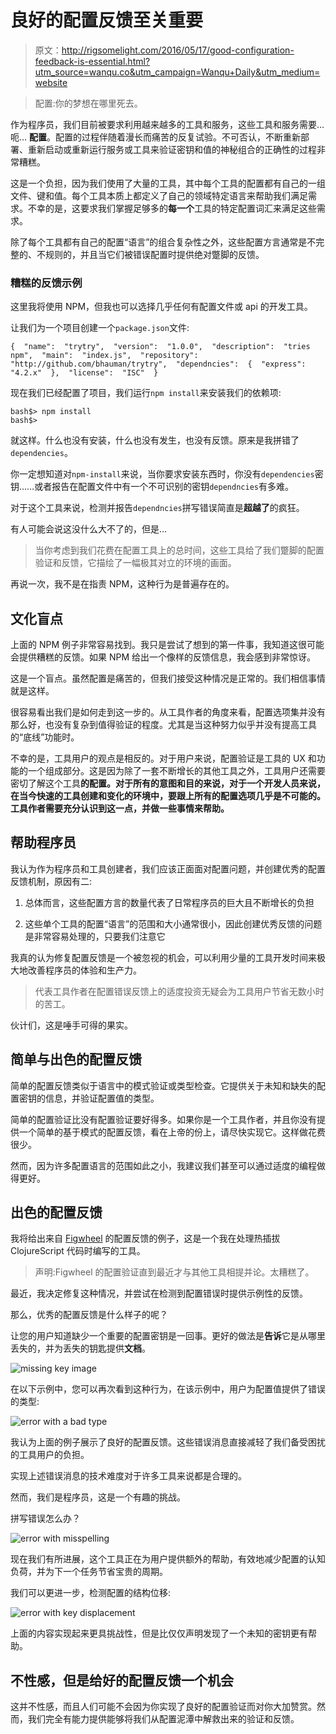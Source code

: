 # 良好的配置反馈至关重要

> 原文：<http://rigsomelight.com/2016/05/17/good-configuration-feedback-is-essential.html?utm_source=wanqu.co&utm_campaign=Wanqu+Daily&utm_medium=website>

> 配置:你的梦想在哪里死去。

作为程序员，我们目前被要求利用越来越多的工具和服务，这些工具和服务需要…呃… **配置**。配置的过程伴随着漫长而痛苦的反复试验。不可否认，不断重新部署、重新启动或重新运行服务或工具来验证密钥和值的神秘组合的正确性的过程非常糟糕。

这是一个负担，因为我们使用了大量的工具，其中每个工具的配置都有自己的一组文件、键和值。每个工具本质上都定义了自己的领域特定语言来帮助我们满足需求。不幸的是，这要求我们掌握足够多的**每一个**工具的特定配置词汇来满足这些需求。

除了每个工具都有自己的配置“语言”的组合复杂性之外，这些配置方言通常是不完整的、不规则的，并且当它们被错误配置时提供绝对蹩脚的反馈。

### 糟糕的反馈示例

这里我将使用 NPM，但我也可以选择几乎任何有配置文件或 api 的开发工具。

让我们为一个项目创建一个`package.json`文件:

```
{  "name":  "trytry",  "version":  "1.0.0",  "description":  "tries npm",  "main":  "index.js",  "repository":  "http://github.com/bhauman/trytry",  "dependncies":  {  "express":  "4.2.x"  },  "license":  "ISC"  } 
```

现在我们已经配置了项目，我们运行`npm install`来安装我们的依赖项:

```
bash$> npm install
bash$> 
```

就这样。什么也没有安装，什么也没有发生，也没有反馈。原来是我拼错了`dependencies`。

你一定想知道对`npm-install`来说，当你要求安装东西时，你没有`dependencies`密钥……或者报告在配置文件中有一个不可识别的密钥`dependncies`有多难。

对于这个工具来说，检测并报告`dependncies`拼写错误简直是**超越了**的疯狂。

有人可能会说这没什么大不了的，但是…

> 当你考虑到我们花费在配置工具上的总时间，这些工具给了我们蹩脚的配置验证和反馈，它描绘了一幅极其对立的环境的画面。

再说一次，我不是在指责 NPM，这种行为是普遍存在的。

## 文化盲点

上面的 NPM 例子非常容易找到。我只是尝试了想到的第一件事，我知道这很可能会提供糟糕的反馈。如果 NPM 给出一个像样的反馈信息，我会感到非常惊讶。

这是一个盲点。虽然配置是痛苦的，但我们接受这种情况是正常的。我们相信事情就是这样。

很容易看出我们是如何走到这一步的。从工具作者的角度来看，配置选项集并没有那么好，也没有复杂到值得验证的程度。尤其是当这种努力似乎并没有提高工具的“底线”功能时。

不幸的是，工具用户的观点是相反的。对于用户来说，配置验证是工具的 UX 和功能的一个组成部分。这是因为除了一套不断增长的其他工具之外，工具用户还需要密切了解这个工具**的配置。对于所有的意图和目的来说，对于一个开发人员来说，在当今快速的工具创建和变化的环境中，要跟上所有的配置选项几乎是不可能的。工具作者需要充分认识到这一点，并做一些事情来帮助。**

## 帮助程序员

我认为作为程序员和工具创建者，我们应该正面面对配置问题，并创建优秀的配置反馈机制，原因有二:

1.  总体而言，这些配置方言的数量代表了日常程序员的巨大且不断增长的负担

2.  这些单个工具的配置“语言”的范围和大小通常很小，因此创建优秀反馈的问题是非常容易处理的，只要我们注意它

我真的认为修复配置反馈是一个被忽视的机会，可以利用少量的工具开发时间来极大地改善程序员的体验和生产力。

> 代表工具作者在配置错误反馈上的适度投资无疑会为工具用户节省无数小时的苦工。

伙计们，这是唾手可得的果实。

## 简单与出色的配置反馈

简单的配置反馈类似于语言中的模式验证或类型检查。它提供关于未知和缺失的配置密钥的信息，并验证配置值的类型。

简单的配置验证比没有配置验证要好得多。如果你是一个工具作者，并且你没有提供一个简单的基于模式的配置反馈，看在上帝的份上，请尽快实现它。这样做花费很少。

然而，因为许多配置语言的范围如此之小，我建议我们甚至可以通过适度的编程做得更好。

## 出色的配置反馈

我将给出来自 [Figwheel](https://github.com/bhauman/lein-figwheel) 的配置反馈的例子，这是一个我在处理热插拔 ClojureScript 代码时编写的工具。

> 声明:Figwheel 的配置验证直到最近才与其他工具相提并论。太糟糕了。

最近，我决定修复这种情况，并尝试在检测到配置错误时提供示例性的反馈。

那么，优秀的配置反馈是什么样子的呢？

让您的用户知道缺少一个重要的配置密钥是一回事。更好的做法是**告诉**它是从哪里丢失的，并为丢失的钥匙提供**文档**。

![missing key image](img/c989333f2cc5b2352258968a4868586a.png)

在以下示例中，您可以再次看到这种行为，在该示例中，用户为配置值提供了错误的类型:

![error with a bad type](img/b48f5f04bb1bdb1b80a1bf248f413a03.png)

我认为上面的例子展示了良好的配置反馈。这些错误消息直接减轻了我们备受困扰的工具用户的负担。

实现上述错误消息的技术难度对于许多工具来说都是合理的。

然而，我们是程序员，这是一个有趣的挑战。

拼写错误怎么办？

![error with misspelling](img/83945478a3b565df4b533c3fd85f9192.png)

现在我们有所进展，这个工具正在为用户提供额外的帮助，有效地减少配置的认知负荷，并为下一个任务节省宝贵的周期。

我们可以更进一步，检测配置的结构位移:

![error with key displacement](img/54bfdb816074f8e3bd7587b8a744c73e.png)

上面的内容实现起来更具挑战性，但是比仅仅声明发现了一个未知的密钥更有帮助。

## 不性感，但是给好的配置反馈一个机会

这并不性感，而且人们可能不会因为你实现了良好的配置验证而对你大加赞赏。然而，我们完全有能力提供能够将我们从配置泥潭中解救出来的验证和反馈。